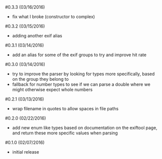 #0.3.3 (03/16/2016)
- fix what I broke (constructor to complex)

#0.3.2 (03/15/2016)
- adding another exif alias

#0.3.1 (03/14/2016)
- add an alias for some of the exif groups to try and improve hit rate

#0.3.0 (03/14/2016)
- try to improve the parser by looking for types more specifically, based on the group they belong to  
- fallback for number types to see if we can parse a double where we might otherwise expect whole numbers

#0.2.1 (03/13/2016)
- wrap filename in quotes to allow spaces in file paths

#0.2.0 (02/22/2016)
- add new enum like types based on documentation on the exiftool page, and return these more specific values when parsing 

#0.1.0 (02/07/2016)
- initial release

